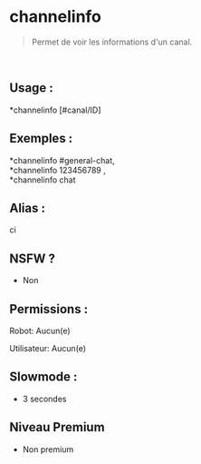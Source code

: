 # channelinfo

> Permet de voir les informations d'un canal.

<br>

## Usage :

*channelinfo [#canal/ID]

## Exemples :

*channelinfo #general-chat,
<br>*channelinfo 123456789
,
<br>*channelinfo chat

## Alias :

ci

## NSFW ?

- Non

## Permissions :

Robot: Aucun(e)
<br>

Utilisateur: Aucun(e)

## Slowmode :

- 3 secondes

## Niveau Premium

- Non premium